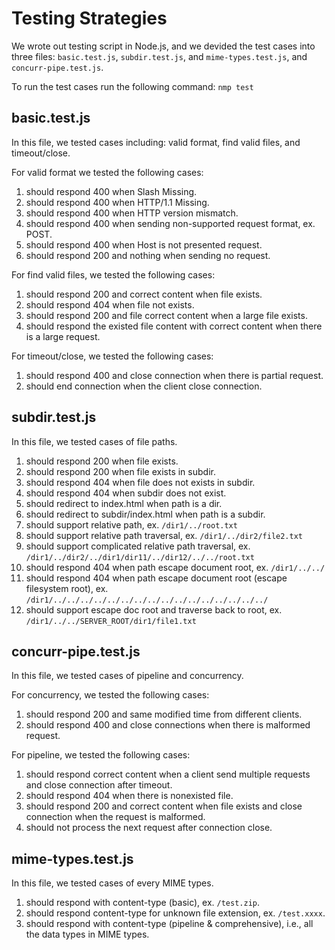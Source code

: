 <!-- Your testing strategy/code should be put into this directory.

Put any scripts or source code here.

If you used a combination of 'printf' and 'nc' commands or other similar command-line approaches
for testing your code, put them in a file (e.g. TESTING.txt, TESTING.md, etc).  Please
indicate within your code or write-up which tests are associated with each rubric item.

Thank you. -->

# Testing Strategies
We wrote out testing script in Node.js, and we devided the test cases into three files: ```basic.test.js```, ```subdir.test.js```, and ```mime-types.test.js```, and ```concurr-pipe.test.js```. 


To run the test cases run the following command:
```nmp test```

## basic.test.js
In this file, we tested cases including: valid format, find valid files, and timeout/close.

For valid format we tested the following cases:
1. should respond 400 when Slash Missing.
2. should respond 400 when HTTP/1.1 Missing.
3. should respond 400 when HTTP version mismatch.
3. should respond 400 when sending non-supported request format, ex. POST.
4. should respond 400 when Host is not presented request.
5. should respond 200 and nothing when sending no request.

For find valid files, we tested the following cases:
1. should respond 200 and correct content when file exists.
2. should respond 404 when file not exists.
3. should respond 200 and file correct content when a large file exists.
4. should respond the existed file content with correct content when there is a large request.

For timeout/close, we tested the following cases:
1. should respond 400 and close connection when there is partial request.
2. should end connection when the client close connection.


## subdir.test.js
In this file, we tested cases of file paths.
1. should respond 200 when file exists.
2. should respond 200 when file exists in subdir.
3. should respond 404 when file does not exists in subdir.
4. should respond 404 when subdir does not exist.
5. should redirect to index.html when path is a dir.
6. should redirect to subdir/index.html when path is a subdir.
7. should support relative path, ex. ```/dir1/../root.txt```
8. should support relative path traversal, ex. ```/dir1/../dir2/file2.txt```
9. should support complicated relative path traversal, ex. ```/dir1/../dir2/../dir1/dir11/../dir12/../../root.txt```
10. should respond 404 when path escape document root, ex. ```/dir1/../../```
11. should respond 404 when path escape document root (escape filesystem root), ex. ```/dir1/../../../../../../../../../../../../../../../../```
12. should support escape doc root and traverse back to root, ex. ```/dir1/../../SERVER_ROOT/dir1/file1.txt```


## concurr-pipe.test.js
In this file, we tested cases of pipeline and concurrency.

For concurrency, we tested the following cases:
1. should respond 200 and same modified time from different clients.
2. should respond 400 and close connections when there is malformed request.

For pipeline, we tested the following cases:
1. should respond correct content when a client send multiple requests and close connection after timeout.
2. should respond 404 when there is nonexisted file.
3. should respond 200 and correct content when file exists and close connection when the request is malformed.
4. should not process the next request after connection close.


## mime-types.test.js
In this file, we tested cases of every MIME types.
1. should respond with content-type (basic), ex. ```/test.zip```.
2. should respond content-type for unknown file extension, ex. ```/test.xxxx```.
3. should respond with content-type (pipeline & comprehensive), i.e., all the data types in MIME types.
